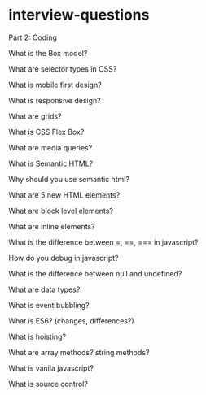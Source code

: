 # interview-questions

Part 2: Coding

What is the Box model?

What are selector types in CSS?

What is mobile first design?

What is responsive design?

What are grids?

What is CSS Flex Box?

What are media queries?

What is Semantic HTML?

Why should you use semantic html?

What are 5 new HTML elements?

What are block level elements?

What are inline elements?

What is the difference between =, ==, === in javascript?

How do you debug in javascript?

What is the difference between null and undefined?

What are data types?

What is event bubbling?

What is ES6? (changes, differences?)

What is hoisting?

What are array methods? string methods?

What is vanila javascript?

What is source control?
